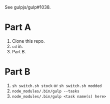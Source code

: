 See gulpjs/gulp#1038.

# Part A
1. Clone this repo.
2. `cd` in.
3. Part B.

# Part B
1. `sh switch.sh stock` or `sh switch.sh modded`
2. `node_modules/.bin/gulp --tasks`
3. `node_modules/.bin/gulp <task name(s) here>`
